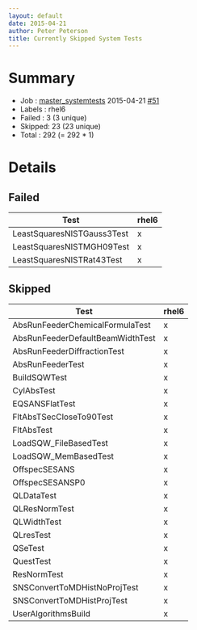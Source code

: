 ```yaml
---
layout: default
date: 2015-04-21
author: Peter Peterson
title: Currently Skipped System Tests
---
```

Summary
=======

* Job    : [master_systemtests](http://builds.mantidproject.org/job/master_systemtests/) 2015-04-21 [#51](http://builds.mantidproject.org/job/master_systemtests/51/)
* Labels : rhel6
* Failed : 3 (3 unique)
* Skipped: 23 (23 unique)
* Total  : 292 (= 292 * 1)

Details
=======

Failed
------

| Test                        | rhel6 |
|-----------------------------|-------|
| LeastSquaresNISTGauss3Test  |   x   |
| LeastSquaresNISTMGH09Test   |   x   |
| LeastSquaresNISTRat43Test   |   x   |

Skipped
-------

| Test                              | rhel6 |
|-----------------------------------|-------|
| AbsRunFeederChemicalFormulaTest   |   x   |
| AbsRunFeederDefaultBeamWidthTest  |   x   |
| AbsRunFeederDiffractionTest       |   x   |
| AbsRunFeederTest                  |   x   |
| BuildSQWTest                      |   x   |
| CylAbsTest                        |   x   |
| EQSANSFlatTest                    |   x   |
| FltAbsTSecCloseTo90Test           |   x   |
| FltAbsTest                        |   x   |
| LoadSQW_FileBasedTest             |   x   |
| LoadSQW_MemBasedTest              |   x   |
| OffspecSESANS                     |   x   |
| OffspecSESANSP0                   |   x   |
| QLDataTest                        |   x   |
| QLResNormTest                     |   x   |
| QLWidthTest                       |   x   |
| QLresTest                         |   x   |
| QSeTest                           |   x   |
| QuestTest                         |   x   |
| ResNormTest                       |   x   |
| SNSConvertToMDHistNoProjTest      |   x   |
| SNSConvertToMDHistProjTest        |   x   |
| UserAlgorithmsBuild               |   x   |
